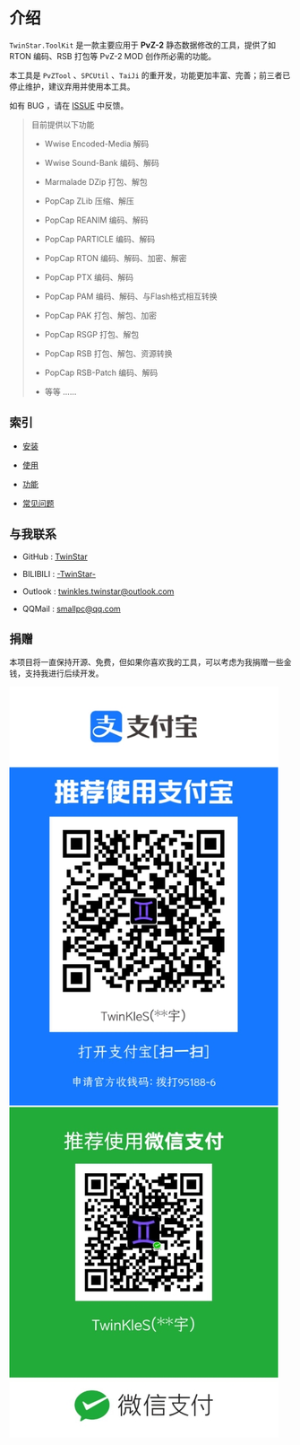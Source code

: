 # 介绍

`TwinStar.ToolKit` 是一款主要应用于 **PvZ-2** 静态数据修改的工具，提供了如 RTON 编码、RSB 打包等 PvZ-2 MOD 创作所必需的功能。

本工具是 `PvZTool` 、`SPCUtil` 、`TaiJi` 的重开发，功能更加丰富、完善；前三者已停止维护，建议弃用并使用本工具。

如有 BUG ，请在 [ISSUE](https://github.com/twinkles-twinstar/TwinStar.ToolKit/issues) 中反馈。

> 目前提供以下功能
> 
> * Wwise Encoded-Media 解码
> 
> * Wwise Sound-Bank 编码、解码
> 
> * Marmalade DZip 打包、解包
> 
> * PopCap ZLib 压缩、解压
> 
> * PopCap REANIM 编码、解码
> 
> * PopCap PARTICLE 编码、解码
> 
> * PopCap RTON 编码、解码、加密、解密
> 
> * PopCap PTX 编码、解码
> 
> * PopCap PAM 编码、解码、与Flash格式相互转换
> 
> * PopCap PAK 打包、解包、加密
> 
> * PopCap RSGP 打包、解包
> 
> * PopCap RSB 打包、解包、资源转换
> 
> * PopCap RSB-Patch 编码、解码
> 
> * 等等 ......

## 索引

- [安装](./installation.md)

- [使用](./usage.md)

- [功能](./method.md)

- [常见问题](./question.md)

## 与我联系

* GitHub : [TwinStar](https://github.com/twinkles-twinstar/)

* BILIBILI : [-TwinStar-](https://space.bilibili.com/12258540)

* Outlook : twinkles.twinstar@outlook.com

* QQMail : smallpc@qq.com

## 捐赠

本项目将一直保持开源、免费，但如果你喜欢我的工具，可以考虑为我捐赠一些金钱，支持我进行后续开发。

![支付宝](../image/donate/alipay.jpg "支付宝")
![微信](../image/donate/wechat.jpg "微信")
